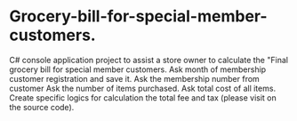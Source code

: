 # Grocery-bill-for-special-member-customers.
C# console application project to assist a store owner to calculate the "Final grocery bill for special member customers.
Ask month of membership customer registration and save it.
Ask the membership number from customer
Ask the number of items purchased.
Ask total cost of all items.
Create specific logics for calculation the total fee and tax (please visit on the source code).

